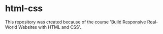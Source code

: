 # html-css

This repository was created because of the course 'Build Responsive Real-World Websites with HTML and CSS'.

